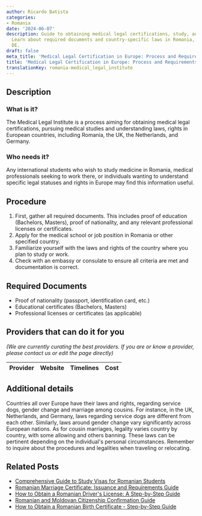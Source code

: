 ```yaml
---
author: Ricardo Batista
categories:
- Romania
date: '2024-06-07'
description: Guide to obtaining medical legal certifications, study, and work in Europe.
  Learn about required documents and country-specific laws in Romania, UK, NL, and
  DE.
draft: false
meta_title: 'Medical Legal Certification in Europe: Process and Requirements'
title: 'Medical Legal Certification in Europe: Process and Requirements'
translationKey: romania-medical_legal_institute
---
```


## Description
### What is it?
The Medical Legal Institute is a process aiming for obtaining medical legal certifications, pursuing medical studies and understanding laws, rights in European countries, including Romania, the UK, the Netherlands, and Germany.
### Who needs it?
Any international students who wish to study medicine in Romania, medical professionals seeking to work there, or individuals wanting to understand specific legal statuses and rights in Europe may find this information useful.

## Procedure
1. First, gather all required documents. This includes proof of education (Bachelors, Masters), proof of nationality, and any relevant professional licenses or certificates.
2. Apply for the medical school or job position in Romania or other specified country.
3. Familiarize yourself with the laws and rights of the country where you plan to study or work.
4. Check with an embassy or consulate to ensure all criteria are met and documentation is correct.

## Required Documents
* Proof of nationality (passport, identification card, etc.)
* Educational certificates (Bachelors, Masters)
* Professional licenses or certificates (as applicable)

## Providers that can do it for you

_(We are currently curating the best providers. If you are or know a provider, please contact us or edit the page directly)_

| Provider        |     Website     |     Timelines    |       Cost      |
| :-------------: | :-------------: |  :-------------: | :-------------: |

## Additional details
Countries all over Europe have their laws and rights, regarding service dogs, gender change and marriage among cousins. For instance, in the UK, Netherlands, and Germany, laws regarding service dogs are different from each other. Similarly, laws around gender change vary significantly across European nations. As for cousin marriages, legality varies country by country, with some allowing and others banning. These laws can be pertinent depending on the individual's personal circumstances. Remember to inquire about the procedures and legalities when traveling or relocating.
## Related Posts

- [Comprehensive Guide to Study Visas for Romanian Students](https://tramitit.com/guides/romania/obtaining_study_visa/)
- [Romanian Marriage Certificate: Issuance and Requirements Guide](https://tramitit.com/guides/romania/marriage_certificate/)
- [How to Obtain a Romanian Driver's License: A Step-by-Step Guide](https://tramitit.com/guides/romania/drivers_license/)
- [Romanian and Moldovan Citizenship Confirmation Guide](https://tramitit.com/guides/romania/citizenship_confirmation/)
- [How to Obtain a Romanian Birth Certificate - Step-by-Step Guide](https://tramitit.com/guides/romania/birth_certificate/)